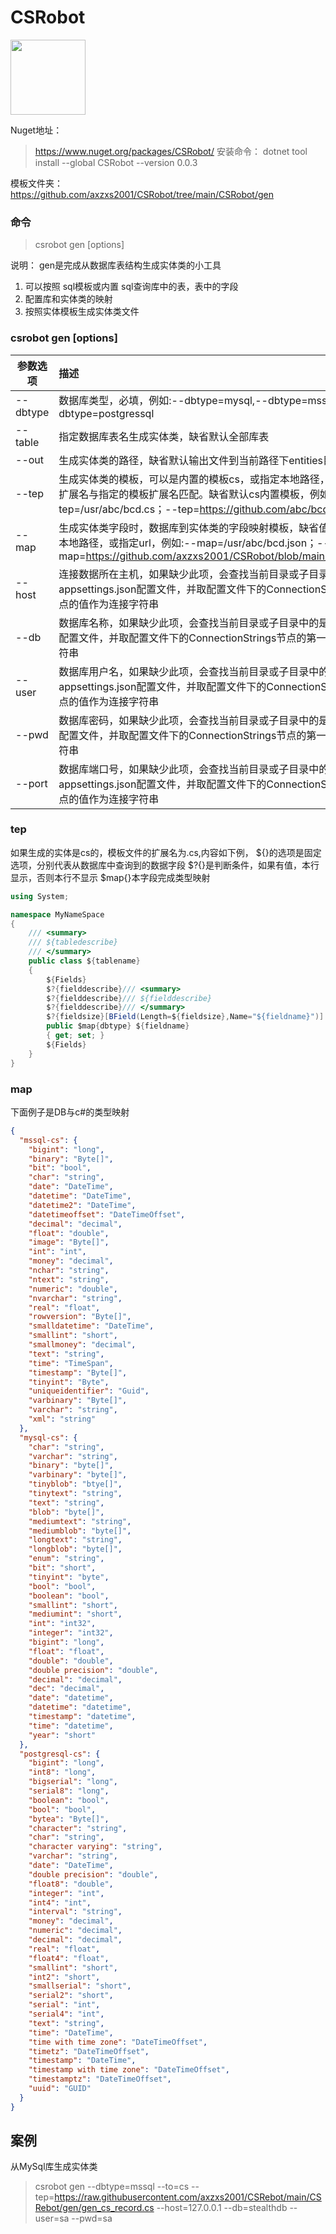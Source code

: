 # CSRobot

<img src="https://github.com/axzxs2001/CSRobot/blob/main/csrobot.png" width="120"/>

Nuget地址：
>https://www.nuget.org/packages/CSRobot/
安装命令：
>dotnet tool install --global CSRobot --version 0.0.3

模板文件夹：https://github.com/axzxs2001/CSRobot/tree/main/CSRobot/gen

### 命令
>csrobot gen [options]
 
 说明：
 gen是完成从数据库表结构生成实体类的小工具
1. 可以按照 sql模板或内置 sql查询库中的表，表中的字段
2. 配置库和实体类的映射
3. 按照实体模板生成实体类文件
 
### csrobot gen [options]
|参数选项|描述|
| ---------------- | :-----------  | 
|--dbtype|数据库类型，必填，例如:--dbtype=mysql,--dbtype=mssql,--dbtype=postgressql|
|--table	|指定数据库表名生成实体类，缺省默认全部库表|
|--out	| 生成实体类的路径，缺省默认输出文件到当前路径下entities目录中|
|--tep  <img width=100/>	|生成实体类的模板，可以是内置的模板cs，或指定本地路径，或指定url，生成文件的扩展名与指定的模板扩展名匹配。缺省默认cs内置模板，例如:--tep=/usr/abc/bcd.cs；--tep=https://github.com/abc/bcd.cs；--tep=cs|
|--map|生成实体类字段时，数据库到实体类的字段映射模板，缺省值为内置的模板，或指定本地路径，或指定url，例如:--map=/usr/abc/bcd.json；--map=https://github.com/axzxs2001/CSRobot/blob/main/CSRobot/gen/map.json|
|--host |	连接数据所在主机，如果缺少此项，会查找当前目录或子目录中的是否存在appsettings.json配置文件，并取配置文件下的ConnectionStrings节点的第一个子节点的值作为连接字符串|
|--db |	数据库名称，如果缺少此项，会查找当前目录或子目录中的是否存在appsettings.json配置文件，并取配置文件下的ConnectionStrings节点的第一个子节点的值作为连接字符串|
|--user	|数据库用户名，如果缺少此项，会查找当前目录或子目录中的是否存在appsettings.json配置文件，并取配置文件下的ConnectionStrings节点的第一个子节点的值作为连接字符串|
|--pwd|	数据库密码，如果缺少此项，会查找当前目录或子目录中的是否存在appsettings.json配置文件，并取配置文件下的ConnectionStrings节点的第一个子节点的值作为连接字符串|
|--port|	数据库端口号，如果缺少此项，会查找当前目录或子目录中的是否存在appsettings.json配置文件，并取配置文件下的ConnectionStrings节点的第一个子节点的值作为连接字符串|


### tep
如果生成的实体是cs的，模板文件的扩展名为.cs,内容如下例，
${}的选项是固定选项，分别代表从数据库中查询到的数据字段
$?{}是判断条件，如果有值，本行显示，否则本行不显示
$map{}本字段完成类型映射
~~~ C#
using System;

namespace MyNameSpace
{
    /// <summary>
    /// ${tabledescribe}
    /// </summary>
    public class ${tablename}
    {
        ${Fields}
        $?{fielddescribe}/// <summary>
        $?{fielddescribe}/// ${fielddescribe}
        $?{fielddescribe}/// </summary>
        $?{fieldsize}[BField(Length=${fieldsize},Name="${fieldname}")]
        public $map{dbtype} ${fieldname}
        { get; set; }
        ${Fields}
    }
}
~~~
### map
下面例子是DB与c#的类型映射
~~~ json
{
  "mssql-cs": {
    "bigint": "long",
    "binary": "Byte[]",
    "bit": "bool",
    "char": "string",
    "date": "DateTime",
    "datetime": "DateTime",
    "datetime2": "DateTime",
    "datetimeoffset": "DateTimeOffset",
    "decimal": "decimal",
    "float": "double",
    "image": "Byte[]",
    "int": "int",
    "money": "decimal",
    "nchar": "string",
    "ntext": "string",
    "numeric": "double",
    "nvarchar": "string",
    "real": "float",
    "rowversion": "Byte[]",
    "smalldatetime": "DateTime",
    "smallint": "short",
    "smallmoney": "decimal",
    "text": "string",
    "time": "TimeSpan",
    "timestamp": "Byte[]",
    "tinyint": "Byte",
    "uniqueidentifier": "Guid",
    "varbinary": "Byte[]",
    "varchar": "string",
    "xml": "string"
  },
  "mysql-cs": {
    "char": "string",
    "varchar": "string",
    "binary": "byte[]",
    "varbinary": "byte[]",
    "tinyblob": "btye[]",
    "tinytext": "string",
    "text": "string",
    "blob": "byte[]",
    "mediumtext": "string",
    "mediumblob": "byte[]",
    "longtext": "string",
    "longblob": "byte[]",
    "enum": "string",
    "bit": "short",
    "tinyint": "byte",
    "bool": "bool",
    "boolean": "bool",
    "smallint": "short",
    "mediumint": "short",
    "int": "int32",
    "integer": "int32",
    "bigint": "long",
    "float": "float",
    "double": "double",
    "double precision": "double",
    "decimal": "decimal",
    "dec": "decimal",
    "date": "datetime",
    "datetime": "datetime",
    "timestamp": "datetime",
    "time": "datetime",
    "year": "short"
  },
  "postgresql-cs": {
    "bigint": "long",
    "int8": "long",
    "bigserial": "long",
    "serial8": "long",
    "boolean": "bool",
    "bool": "bool",
    "bytea": "Byte[]",
    "character": "string",
    "char": "string",
    "character varying": "string",
    "varchar": "string",
    "date": "DateTime",
    "double precision": "double",
    "float8": "double",
    "integer": "int",
    "int4": "int",
    "interval": "string",
    "money": "decimal",
    "numeric": "decimal",
    "decimal": "decimal",
    "real": "float",
    "float4": "float",
    "smallint": "short",
    "int2": "short",
    "smallserial": "short",
    "serial2": "short",
    "serial": "int",
    "serial4": "int",
    "text": "string",
    "time": "DateTime",
    "time with time zone": "DateTimeOffset",
    "timetz": "DateTimeOffset",
    "timestamp": "DateTime",
    "timestamp with time zone": "DateTimeOffset",
    "timestamptz": "DateTimeOffset",
    "uuid": "GUID"
  }
}
~~~

## 案例
从MySql库生成实体类
>csrobot gen --dbtype=mssql --to=cs --tep=https://raw.githubusercontent.com/axzxs2001/CSRebot/main/CSRebot/gen/gen_cs_record.cs --host=127.0.0.1 --db=stealthdb --user=sa --pwd=sa

 
